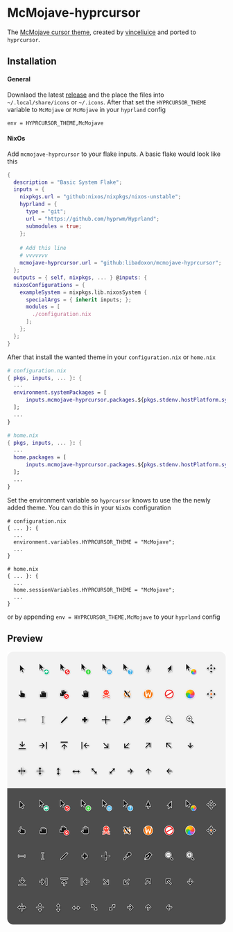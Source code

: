 # McMojave-hyprcursor
The [McMojave cursor theme](https://github.com/vinceliuice/McMojave-cursors), created by [vinceliuice](https://github.com/vinceliuice) and ported to `hyprcursor`.

## Installation
#### General
Downlaod the latest [release](ttps://github.com/Libadoxon/mcmojave-hyprcursor/releases) and the place the files into `~/.local/share/icons` or `~/.icons`. After that set the `HYPRCURSOR_THEME` variable to `McMojave` or `McMojave` in your `hyprland` config
```hyprlang
env = HYPRCURSOR_THEME,McMojave
```

#### NixOs
Add `mcmojave-hyprcursor` to your flake inputs. A basic flake would look like this
```nix
{
  description = "Basic System Flake";
  inputs = {
    nixpkgs.url = "github:nixos/nixpkgs/nixos-unstable";
    hyprland = {
      type = "git";
      url = "https://github.com/hyprwm/Hyprland";
      submodules = true;
    };

    # Add this line
    # vvvvvvv
    mcmojave-hyprcursor.url = "github:libadoxon/mcmojave-hyprcursor";
  };
  outputs = { self, nixpkgs, ... } @inputs: {
  nixosConfigurations = {
    exampleSystem = nixpkgs.lib.nixosSystem {
      specialArgs = { inherit inputs; };
      modules = [
        ./configuration.nix
      ];
    };
  };
}
```
After that install the wanted theme in your `configuration.nix` or `home.nix`
```nix
# configuration.nix
{ pkgs, inputs, ... }: {
  ...
  environment.systemPackages = [
      inputs.mcmojave-hyprcursor.packages.${pkgs.stdenv.hostPlatform.system}.default
  ];
  ...
}
```
```nix
# home.nix
{ pkgs, inputs, ... }: {
  ...
  home.packages = [
      inputs.mcmojave-hyprcursor.packages.${pkgs.stdenv.hostPlatform.system}.default
  ];
  ...
}
```
Set the environment variable so `hyprcursor` knows to use the the newly added theme. You can do this in your `NixOs` configuration
```
# configuration.nix
{ ... }: {
  ...
  environment.variables.HYPRCURSOR_THEME = "McMojave";
  ...
}
```
```
# home.nix
{ ... }: {
  ...
  home.sessionVariables.HYPRCURSOR_THEME = "McMojave";
  ...
}
```
or by appending `env = HYPRCURSOR_THEME,McMojave` to your `hyprland` config

## Preview
![McMojave](preview.png)
